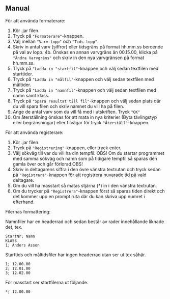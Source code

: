 ## Manual 



För att använda formaterare:

1. Kör .jar filen.
2. Tryck på ```"Formaterare"```-knappen.
3. Välj mellan ```"Varv-lopp"``` och ```"Tids-lopp"```.
4. Skriv in antal varv (siffror) eller tidsgräns på format hh.mm.ss beroende på val av lopp.
4b. Önskas en annan varvgräns än 00.15.00, klicka på ```"Ändra Varvgräns"``` och skriv in den nya varvgränsen på format hh.mm.ss.  
5. Tryck på ```"Ladda in "startfil"```-knappen och välj sedan textfilen med starttider.
6. Tryck på ```"Ladda in "målfil"```-knappen och välj sedan textfilen med måltider.
7. Tryck på ```"Ladda in "namnfil"```-knappen och välj sedan textfilen med namn samt klass.
8. Tryck på ```"Spara resultat till fil"```-knappen och välj sedan plats där du vill spara filen och skriv namnet du vill ha på filen.
9. Ange de antal varv som du vill få med i utskriften. Tryck ```"OK"```
10. Om återställning önskas för att mata in nya kriterier (Byta tävlingstyp eller begränsningar) eller filvägar för tryck ```"Återställ"```-knappen.  

För att använda registerare:

1. Kör .jar filen.
2. Tryck på ```"Registrering"```-knappen, eller tryck enter.
3. Välj sökväg till var du vill ha din tempfil. OBS! Om du startar programmet med samma sökväg och namn som på tidigare tempfil så sparas den gamla över och går förlorad.OBS!
4. Skriv in deltagarens siffra i den övre vänstra textrutan och tryck sedan på ```"Registrera"```-knappen för att registrera nuvarade tid på vald deltagare.
5. Om du vill ha masstart så matas stjärna (*) in i den vänstra textrutan.
6. Om du trycker på ```"Registrera"```-knappen först så sparas tiden direkt och det kommer upp en prompt ruta där du kan skriva upp numret i efterhand.


Filernas formattering:

   Namnfiler har en headerrad och sedan består av rader innehållande liknade det, tex.

    StartNr; Namn
    KLASS
    1; Anders Asson

   Starttids och måltidsfiler har ingen headerrad utan ser ut tex såhär.

    1; 12.00.00
    2; 12.01.00
    3; 12.02.00


   För masstart ser startfilerna ut följande.

    *; 12.00.00
